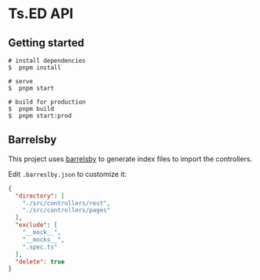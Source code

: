 # Ts.ED API

## Getting started

```batch
# install dependencies
$  pnpm install

# serve
$  pnpm start

# build for production
$  pnpm build
$  pnpm start:prod
```

## Barrelsby

This project uses [barrelsby](https://www.npmjs.com/package/barrelsby) to generate index files to import the controllers.

Edit `.barreslby.json` to customize it:

```json
{
  "directory": [
    "./src/controllers/rest",
    "./src/controllers/pages"
  ],
  "exclude": [
    "__mock__",
    "__mocks__",
    ".spec.ts"
  ],
  "delete": true
}
```
